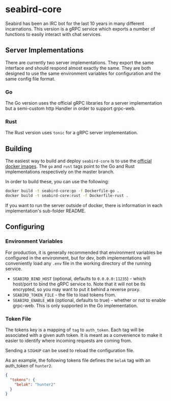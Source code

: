 # seabird-core

Seabird has been an IRC bot for the last 10 years in many different
incarnations. This version is a gRPC service which exports a number of functions
to easily interact with chat services.

## Server Implementations

There are currently two server implementations. They export the same interface
and should respond almost exactly the same. They are both designed to use the
same environment variables for configuration and the same config file format.

### Go

The Go version uses the official gRPC libraries for a server implementation but
a semi-custom http Handler in order to support grpc-web.

### Rust

The Rust version uses `tonic` for a gRPC server implementation.

## Building

The easiest way to build and deploy `seabird-core` is to use the [official
docker images](https://hub.docker.com/r/belak/seabird-core). The `go` and `rust`
tags point to the Go and Rust implementations respectively on the master branch.

In order to build these, you can use the following:

```sh
docker build -t seabird-core:go -f Dockerfile-go .
docker build -t seabird-core:rust -f Dockerfile-rust .
```

If you want to run the server outside of docker, there is information in each
implementation's sub-folder README.

## Configuring

### Environment Variables

For production, it is generally recommended that environment variables be
configured in the environment, but for dev, both implementations will
conveniently load any `.env` file in the working directory of the running
service.

- `SEABIRD_BIND_HOST` (optional, defaults to `0.0.0.0:11235`) - which host/port to bind
  the gRPC service to. Note that it will not be tls encrypted, so you may want
  to put it behind a reverse proxy.
- `SEABIRD_TOKEN_FILE` - the file to load tokens from.
- `SEABIRD_ENABLE_WEB` (optional, defaults to true) - whether or not to enable
  grpc-web. This is only supported in the Go implementation.

### Token File

The tokens key is a mapping of `tag` to `auth_token`. Each tag will be
associated with a given auth token. It is meant as a convenience to make it
easier to identify where incoming requests are coming from.

Sending a `SIGHUP` can be used to reload the configuration file.

As an example, the following tokens file defines the `belak` tag with an
auth_token of `hunter2`.

```json
{
  "tokens": {
    "belak": "hunter2"
  }
}
```
